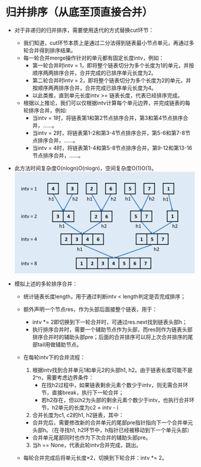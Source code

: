 # 归并排序（从底至顶直接合并）

* 对于非递归的归并排序，需要使用迭代的方式替换cut环节：
    + 我们知道，cut环节本质上是通过二分法得到链表最小节点单元，再通过多轮合并得到排序结果。
    + 每一轮合并merge操作针对的单元都有固定长度intv，例如：
    	+ 第一轮合并时intv = 1，即将整个链表切分为多个长度为1的单元，并按顺序两两排序合并，合并完成的已排序单元长度为2。
		+ 第二轮合并时intv = 2，即将整个链表切分为多个长度为2的单元，并按顺序两两排序合并，合并完成已排序单元长度为4。
		+ 以此类推，直到单元长度intv >= 链表长度，代表已经排序完成。
	+ 根据以上推论，我们可以仅根据intv计算每个单元边界，并完成链表的每轮排序合并，例如:
		+ 当intv = 1时，将链表第1和第2节点排序合并，第3和第4节点排序合并，……。
		+ 当intv = 2时，将链表第1-2和第3-4节点排序合并，第5-6和第7-8节点排序合并，……。
		+ 当intv = 4时，将链表第1-4和第5-8节点排序合并，第9-12和第13-16节点排序合并，……。
* 此方法时间复杂度O(nlogn)O(nlogn)，空间复杂度O(1)O(1)。
![排序](sort-linkedlist.png)

* 模拟上述的多轮排序合并：
  * 统计链表长度length，用于通过判断intv < length判定是否完成排序；
  * 额外声明一个节点res，作为头部后面接整个链表，用于：
    * intv *= 2即切换到下一轮合并时，可通过res.next找到链表头部h；
    * 执行排序合并时，需要一个辅助节点作为头部，而res则作为链表头部排序合并时的辅助头部pre；后面的合并排序可以将上次合并排序的尾部tail用做辅助节点。
  * 在每轮intv下的合并流程：
    1. 根据intv找到合并单元1和单元2的头部h1, h2。由于链表长度可能不是2^n，需要考虑边界条件：
       + 在找h2过程中，如果链表剩余元素个数少于intv，则无需合并环节，直接break，执行下一轮合并；
       + 若h2存在，但以h2为头部的剩余元素个数少于intv，也执行合并环节，h2单元的长度为c2 = intv - i
    2. 合并长度为c1, c2的h1, h2链表，其中：
      * 合并完后，需要修改新的合并单元的尾部pre指针指向下一个合并单元头部h。（在寻找h1, h2环节中，h指针已经被移动到下一个单元头部）
      * 合并单元尾部同时也作为下次合并的辅助头部pre。
    3. 当h == None，代表此轮intv合并完成，跳出。
    
  * 每轮合并完成后将单元长度×2，切换到下轮合并：intv *= 2。